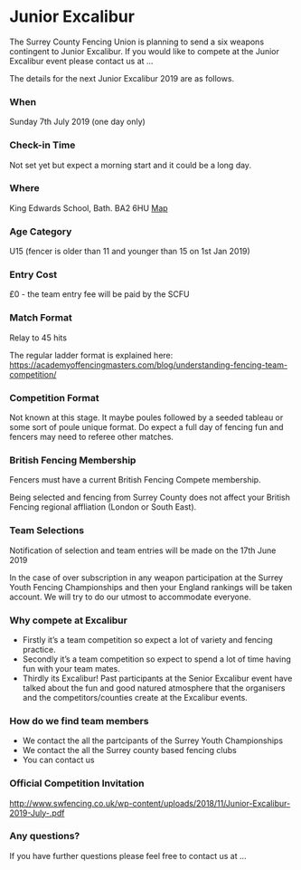 # Junior Excalibur

The Surrey County Fencing Union is planning to send a six weapons contingent to Junior Excalibur. If you would like to compete at the Junior Excalibur event please contact us at ...


The details for the next Junior Excalibur 2019 are as follows.
 

### When 
Sunday 7th July 2019 (one day only)

### Check-in Time
Not set yet but expect a morning start and it could be a long day.

### Where 
King Edwards School, Bath. BA2 6HU	 [Map](https://www.google.com/maps/place/King+Edward's+School,+Bath/@51.3863995,-2.3425715,15z/data=!4m5!3m4!1s0x0:0x14a025bb916c9f6!8m2!3d51.3863995!4d-2.3425715)

### Age Category
U15 (fencer is older than 11 and younger than 15 on 1st Jan 2019)

### Entry Cost
£0 - the team entry fee will be paid by the SCFU

### Match Format
Relay to 45 hits 

The regular ladder format is explained here: <https://academyoffencingmasters.com/blog/understanding-fencing-team-competition/>

### Competition Format
Not known at this stage. It maybe poules followed by a seeded tableau or some sort of poule unique format. Do expect a full day of fencing fun and fencers may need to referee other matches.

### British Fencing Membership
Fencers must have a current British Fencing Compete membership.

Being selected and fencing from Surrey County does not affect your British Fencing regional affliation (London or South East).

### Team Selections
Notification of selection and team entries will be made on the 17th June 2019

In the case of over subscription in any weapon participation at the Surrey Youth Fencing Championships and then your England rankings will be taken account. We will try to do our utmost to accommodate everyone. 


### Why compete at Excalibur
- Firstly it’s a team competition so expect a lot of variety and fencing practice. 
- Secondly it’s a team competition so expect to spend a lot of time having fun with your team mates.
- Thirdly its Excalibur! Past participants at the Senior Excalibur event have talked about the fun and good natured atmosphere that the organisers and the competitors/counties create at the Excalibur events.

### How do we find team members
- We contact the all the partcipants of the Surrey Youth Championships
- We contact the all the Surrey county based fencing clubs
- You can contact us 

### Official Competition Invitation
<http://www.swfencing.co.uk/wp-content/uploads/2018/11/Junior-Excalibur-2019-July-.pdf>

### Any questions?
If you have further questions please feel free to contact us at ...
